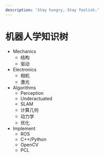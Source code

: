 ```yaml
---
description: 'Stay hungry, Stay foolish.'
---
```


# 机器人学知识树

* Mechanics
  * 结构
  * 驱动
* Electronics
  * 相机
  * 激光
* Algorithms
  * Perception
  * Underactuated
  * SLAM
  * 计算几何
  * 动力学
  * 优化
* Implement
  * ROS
  * C++/Python
  * OpenCV
  * PCL

